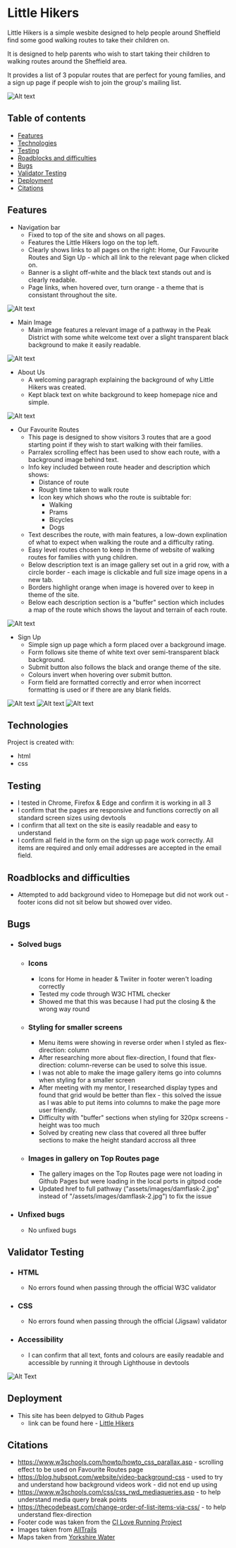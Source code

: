 # Little Hikers
Little Hikers is a  simple wesbite designed to help people around Sheffield find some good walking routes to take their children on. 

It is designed to help parents who wish to start taking their children to walking routes around the Sheffield area. 

It provides a list of 3 popular routes that are perfect for young families, and a sign up page if people wish to join the group's mailing list.

![Alt text](assets/images/responsive.jpg)

## Table of contents
* [Features](#features)
* [Technologies](#technologies)
* [Testing](#testing)
* [Roadblocks and difficulties](#roadblocks-and-difficulties)
* [Bugs](#bugs)
* [Validator Testing](#validator-testing)
* [Deployment](#deployment)
* [Citations](#citations)

## Features
* Navigation bar
    - Fixed to top of the site and shows on all pages.
    - Features the Little Hikers logo on the top left.
    - Clearly shows links to all pages on the right: Home, Our Favourite Routes and Sign Up - which all link to the relevant page when clicked on.
    - Banner is a slight off-white and the black text stands out and is clearly readable.
    - Page links, when hovered over, turn orange - a theme that is consistant throughout the site. 

![Alt text](assets/images/navigation.jpg)

* Main Image 
    - Main image features a relevant image of a pathway in the Peak District with some white welcome text over a slight transparent black background to make it easily readable.  

![Alt text](assets/images/main-image.jpg)

* About Us
    - A welcoming paragraph explaining the background of why Little Hikers was created. 
    - Kept black text on white background to keep homepage nice and simple.

![Alt text](assets/images/about-us.jpg)

* Our Favourite Routes
    - This page is designed to show visitors 3 routes that are a good starting point if they wish to start walking with their families.
    - Parralex scrolling effect has been used to show each route, with a background image behind text.
    - Info key included between route header and description which shows:
        - Distance of route
        - Rough time taken to walk route
        - Icon key which shows who the route is suibtable for:
            - Walking
            - Prams
            - Bicycles
            - Dogs
    - Text describes the route, with main features, a low-down explination of what to expect when walking the route and a difficulty rating.
    - Easy level routes chosen to keep in theme of website of walking routes for families with yung children.
    - Below description text is an image gallery set out in a grid row, with a circle border - each image is clickable and full size image opens in a new tab.
    - Borders highlight orange when image is hovered over to keep in theme of the site. 
    - Below each description section is a "buffer" section which includes a map of the route which shows the layout and terrain of each route.

![Alt text](assets/images/fav-routes.jpg)

* Sign Up
    - Simple sign up page which a form placed over a background image.
    - Form follows site theme of white text over semi-transparent black background.
    - Submit button also follows the black and orange theme of the site.
    - Colours invert when hovering over submit button. 
    - Form field are formatted correctly and error when incorrect formatting is used or if there are any blank fields.

![Alt text](assets/images/sign-up.jpg)
![Alt text](assets/images/form-error2.jpg)
![Alt text](assets/images/form-error.jpg)

## Technologies
Project is created with:
* html
* css

## Testing
* I tested in Chrome, Firefox & Edge and confirm it is working in all 3
* I confirm that the pages are responsive and functions correctly on all standard screen sizes using devtools
* I confirm that all text on the site is easily readable and easy to understand
* I confirm all field in the form on the sign up page work correctly. All items are required and only email addresses are accepted in the email field. 

## Roadblocks and difficulties

* Attempted to add background video to Homepage but did not work out - footer icons did not sit below but showed over video.

## Bugs
- ### Solved bugs
    - ### Icons
        - Icons for Home in header & Twiiter in footer weren't loading correctly
        - Tested my code through W3C HTML checker
        - Showed me that this was because I had put the closing </i> & </a> the wrong way round 
    - ### Styling for smaller screens
        - Menu items were showing in reverse order when I styled as flex-direction: column
        - After researching more about flex-direction, I found that flex-direction: column-reverse can be used to solve this issue.
        - I was not able to make the image gallery items go into columns when styling for a smaller screen
        - After meeting with my mentor, I researched display types and found that grid would be better than flex - this solved the issue as I was able to put items into columns to make the page more user friendly. 
        - Difficulty with "buffer" sections when styling for 320px screens - height was too much
        - Solved by creating new class that covered all three buffer sections to make the height standard accross all three
    - ### Images in gallery on Top Routes page
        - The gallery images on the Top Routes page were not loading in Github Pages but were loading in the local ports in gitpod code
        - Updated href to full pathway ("assets/images/damflask-2.jpg" instead of "/assets/images/damflask-2.jpg") to fix the issue
- ### Unfixed bugs
    - No unfixed bugs

## Validator Testing

- ### HTML
    - No errors found when passing through the official W3C validator   
- ### CSS
    - No errors found when passing through the official (Jigsaw) validator 
- ### Accessibility
    - I can confirm that all text, fonts and colours are easily readable and accessible by running it through Lighthouse in devtools

![Alt Text](assets/images/lighthouse.jpg) 

## Deployment

* This site has been delpyed to Github Pages
    - link can be found here - [Little Hikers](https://sharjahmed.github.io/little-hikers/)
    
## Citations 

* https://www.w3schools.com/howto/howto_css_parallax.asp - scrolling effect to be used on Favourite Routes page
* https://blog.hubspot.com/website/video-background-css - used to try and understand how background videos work - did not end up using
* https://www.w3schools.com/css/css_rwd_mediaqueries.asp - to help understand media query break points
* https://thecodebeast.com/change-order-of-list-items-via-css/ - to help understand flex-direction 
* Footer code was taken from the [CI Love Running Project](https://github.com/Code-Institute-Solutions/love-running-2.0-sourcecode)
* Images taken from [AllTrails](https://www.alltrails.com/en-gb/parks/england/staffordshire/peak-district-national-park)
* Maps taken from [Yorkshire Water](https://www.yorkshirewater.com/things-to-do/walks/)